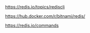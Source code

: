 https://redis.io/topics/rediscli

https://hub.docker.com/r/bitnami/redis/

https://redis.io/commands
